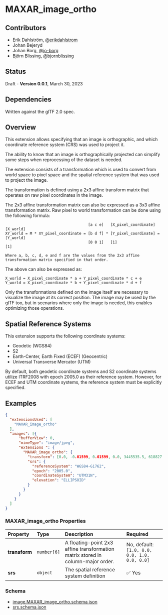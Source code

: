 # MAXAR_image_ortho

## Contributors

* Erik Dahlström, [@erikdahlstrom](https://github.com/erikdahlstrom)
* Johan Bejeryd
* Johan Borg, [@jo-borg](https://github.com/jo-borg)
* Björn Blissing, [@bjornblissing](https://github.com/bjornblissing)

## Status

Draft - **Version 0.0.1**, March 30, 2023

## Dependencies

Written against the glTF 2.0 spec.

## Overview

This extension allows specifying that an image is orthographic, and which coordinate reference system (CRS) was used to project it.

The ability to know that an image is orthographically projected can simplify some steps when reprocessing of the dataset is needed.

The extension consists of a transformation which is used to convert from world space to pixel space and the spatial reference system that was used to project the image.

The transformation is defined using a 2x3 affine transform matrix that operates on raw pixel coordinates in the image.

The 2x3 affine transformation matrix can also be expressed as a 3x3 affine transformation matrix. Raw pixel to world transformation can be done using the following formula:

```
                                     [a c e]   [X_pixel_coordinate]   [X_world]
XY_world = M * XY_pixel_coordinate = [b d f] * [Y_pixel_coordinate] = [Y_world]
                                     [0 0 1]   [1]                    [1]

Where a, b, c, d, e and f are the values from the 2x3 affine transformation matrix specified in that order.
```

The above can also be expressed as:
```
X_world = X_pixel_coordinate * a + Y_pixel_coordinate * c + e
Y_world = X_pixel_coordinate * b + Y_pixel_coordinate * d + f
```

Only the transformations defined on the image itself are necessary to visualize the image at its correct position. The image may be used by the glTF too, but in scenarios where only the image is needed, this enables optimizing those operations.
## Spatial Reference Systems

This extension supports the following coordinate systems:

- Geodetic (WGS84)
- S2
- Earth-Center, Earth Fixed (ECEF) (Geocentric)
- Universal Transverse Mercator (UTM)

By default, both geodetic coordinate systems and S2 coordinate systems utilize ITRF2008 with epoch 2005.0 as their reference system. However, for ECEF and UTM coordinate systems, the reference system must be explicitly specified.

## Examples

```json
{
  "extensionsUsed": [
    "MAXAR_image_ortho"
  ],
  "images": [{
      "bufferView": 0,
      "mimeType": "image/jpeg",
      "extensions ": {
        "MAXAR_image_ortho": {
          "transform": [0.0, -0.01599, 0.01599, 0.0, 3445535.5, 618827.0],
          "srs": {
            "referenceSystem": "WGS84-G1762",
            "epoch": "2005.0",
            "coordinateSystem": "UTM31N",
            "elevation": "ELLIPSOID"
          }
        }
      }
    }
  ]
}
```
<!-- **TODO: is the example correct wrt to order of the transform values?** -->

### MAXAR_image_ortho Properties

| **Property** | **Type** | **Description** | **Required**
|:------ |:------ |:------ |:------ | 
| **transform** | `number[6]` | A floating-point 2x3 affine transformation matrix stored in column-major order. | No, default: `[1.0, 0.0, 0.0, 1.0, 0.0, 0.0]`
| **srs** | `object` | The spatial reference system definition | :white_check_mark: Yes

### Schema

* [image.MAXAR_image_ortho.schema.json](schema/image.MAXAR_image_ortho.schema.json)
* [srs.schema.json](schema/srs.schema.json)

